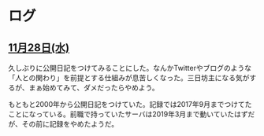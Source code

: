 # ログ

## [11月28日(水)](#28) <a id="28"></a>

久しぶりに公開日記をつけてみることにした。なんかTwitterやブログのような「人との関わり」を前提とする仕組みが息苦しくなった。三日坊主になる気がするが、まぁ始めてみて、ダメだったらやめよう。

もともと2000年から公開日記をつけていた。記録では2017年9月までつけてたことになっている。前職で持っていたサーバは2019年3月まで動いていたはずだが、その前に記録をやめたようだ。
